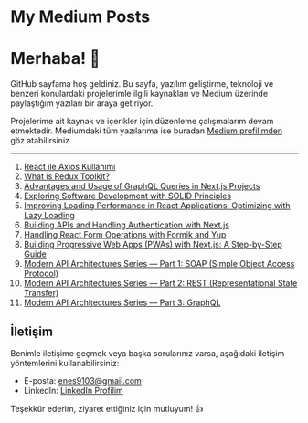 # My Medium Posts

# Merhaba! 👋

GitHub sayfama hoş geldiniz. Bu sayfa, yazılım geliştirme, teknoloji ve benzeri konulardaki projelerimle ilgili kaynakları ve Medium üzerinde paylaştığım yazıları bir araya getiriyor.

Projelerime ait kaynak ve içerikler için düzenleme çalışmalarım devam etmektedir.
Mediumdaki tüm yazılarıma ise buradan [Medium profilimden](https://medium.com/@enes9103) göz atabilirsiniz.

<hr>
<ol>
  <li><a href="https://medium.com/@enes9103/react-ile-axios-kullan%C4%B1m%C4%B1-91d6aeceaec">React ile Axios Kullanımı</a></li>
  <li><a href="https://medium.com/@enes9103/what-is-redux-toolkit-ace3df5b7b33">What is Redux Toolkit?</a></li>
  <li><a href="https://medium.com/@enes9103/advantages-and-usage-of-graphql-queries-in-next-js-projects-c8f8862f7eaf">Advantages and Usage of GraphQL Queries in Next.js Projects</a></li>
  <li><a href="https://medium.com/@enes9103/exploring-software-development-with-solid-principles-de4f49794530">Exploring Software Development with SOLID Principles</a></li>
  <li><a href="https://medium.com/@enes9103/improving-loading-performance-in-react-applications-optimizing-with-lazy-loading-4f27231fc42d">Improving Loading Performance in React Applications: Optimizing with Lazy Loading</a></li>
  <li><a href="https://medium.com/@enes9103/building-apis-and-handling-authentication-with-next-js-9d4a8b448251">Building APIs and Handling Authentication with Next.js</a></li>
  <li><a href="https://medium.com/@enes9103/handling-react-form-operations-with-formik-and-yup-9b8f1b28427">Handling React Form Operations with Formik and Yup</a></li>
  <li><a href="https://medium.com/@enes9103/building-progressive-web-apps-pwas-with-next-js-a-step-by-step-guide-c69fdaa30c26">Building Progressive Web Apps (PWAs) with Next.js: A Step-by-Step Guide</a></li>
  <li><a href="https://medium.com/@enes9103/modern-api-architectures-series-part-1-soap-simple-object-access-protocol-c356235453e9">Modern API Architectures Series — Part 1: SOAP (Simple Object Access Protocol)</a></li>
  <li><a href="https://medium.com/@enes9103/modern-api-architectures-series-part-2-rest-representational-state-transfer-508f894dc1e8">Modern API Architectures Series — Part 2: REST (Representational State Transfer)</a></li>
  <li><a href="https://medium.com/@enes9103/modern-api-architectures-series-part-3-graphql-e039b7c3ff3c">Modern API Architectures Series — Part 3: GraphQL</a></li>
</ol>

## İletişim

Benimle iletişime geçmek veya başka sorularınız varsa, aşağıdaki iletişim yöntemlerini kullanabilirsiniz:

- E-posta: [enes9103@gmail.com](mailto:enes9103@gmail.com)
- LinkedIn: [LinkedIn Profilim](https://www.linkedin.com/in/enesunlu/)


Teşekkür ederim, ziyaret ettiğiniz için mutluyum! 👍